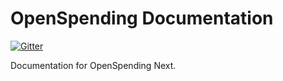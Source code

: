 # OpenSpending Documentation

[![Gitter](https://img.shields.io/gitter/room/openspending/chat.svg)](https://gitter.im/openspending/chat)

Documentation for OpenSpending Next.
